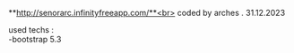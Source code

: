 **http://senorarc.infinityfreeapp.com/**<br>
coded by arches . 31.12.2023

used techs :<br>
  -bootstrap 5.3

